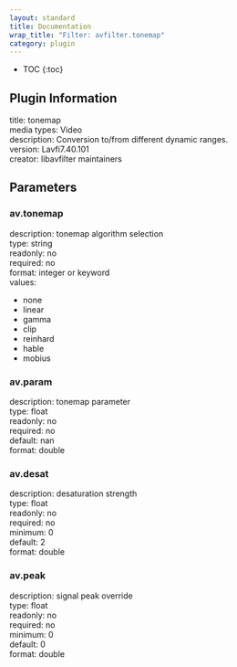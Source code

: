 ```yaml
---
layout: standard
title: Documentation
wrap_title: "Filter: avfilter.tonemap"
category: plugin
---
```

* TOC
{:toc}

## Plugin Information

title: tonemap  
media types:
Video  
description: Conversion to/from different dynamic ranges.  
version: Lavfi7.40.101  
creator: libavfilter maintainers  

## Parameters

### av.tonemap

  
description:
tonemap algorithm selection  
type: string  
readonly: no  
required: no  
format: integer or keyword  
values:  

* none
* linear
* gamma
* clip
* reinhard
* hable
* mobius

### av.param

  
description:
tonemap parameter  
type: float  
readonly: no  
required: no  
default: nan  
format: double  

### av.desat

  
description:
desaturation strength  
type: float  
readonly: no  
required: no  
minimum: 0  
default: 2  
format: double  

### av.peak

  
description:
signal peak override  
type: float  
readonly: no  
required: no  
minimum: 0  
default: 0  
format: double  

